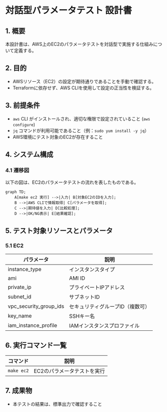 # 対話型パラメータテスト 設計書

## 1. 概要
本設計書は、AWS上のEC2のパラメータテストを対話型で実施する仕組みについて定義する。

## 2. 目的
- AWSリソース（EC2）の設定が期待通りであることを手動で確認する。
- Terraformに依存せず、AWS CLIを使用して設定の正当性を検証する。

## 3. 前提条件
- `aws` CLI がインストールされ、適切な権限で設定されていること (`aws configure`)
- `jq` コマンドが利用可能であること（例：`sudo yum install -y jq`）
- AWS環境にテスト対象のEC2が存在すること

## 4. システム構成

### 4.1 遷移図
以下の図は、EC2のパラメータテストの流れを表したものである。

```mermaid
graph TD;
    A[make ec2 実行] -->|入力| B[対象EC2のIDを入力];
    B -->|AWS CLIで情報取得| C[パラメータを取得];
    C -->|期待値を入力| D[比較処理];
    D -->|OK/NG表示| E[結果確認];
```
    
## 5. テスト対象リソースとパラメータ

### 5.1 EC2
| パラメータ | 説明 |
|-----------|------|
| instance_type | インスタンスタイプ |
| ami | AMI ID |
| private_ip | プライベートIPアドレス |
| subnet_id | サブネットID |
| vpc_security_group_ids | セキュリティグループID（複数可） |
| key_name | SSHキー名 |
| iam_instance_profile | IAMインスタンスプロファイル |

## 6. 実行コマンド一覧
| コマンド | 説明 |
|---------|------|
| `make ec2` | EC2のパラメータテストを実行 |

## 7. 成果物
- 本テストの結果は、標準出力で確認すること
